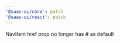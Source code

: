 ```yaml
---
'@saas-ui/core': patch
'@saas-ui/react': patch
---
```


NavItem href prop no longer has # as default
